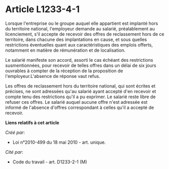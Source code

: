 # Article L1233-4-1

Lorsque l'entreprise ou le groupe auquel elle appartient est implanté hors du territoire national, l'employeur demande au
salarié, préalablement au licenciement, s'il accepte de recevoir des offres de reclassement hors de ce territoire, dans
chacune des implantations en cause, et sous quelles restrictions éventuelles quant aux caractéristiques des emplois offerts,
notamment en matière de rémunération et de localisation. 

Le salarié manifeste son accord, assorti le cas échéant des restrictions susmentionnées, pour recevoir de telles offres dans
un délai de six jours ouvrables à compter de la réception de la proposition de l'employeur.L'absence de réponse vaut refus. 

Les offres de reclassement hors du territoire national, qui sont écrites et précises, ne sont adressées qu'au salarié ayant
accepté d'en recevoir et compte tenu des restrictions qu'il a pu exprimer. Le salarié reste libre de refuser ces offres. Le
salarié auquel aucune offre n'est adressée est informé de l'absence d'offres correspondant à celles qu'il a accepté de
recevoir.

**Liens relatifs à cet article**

_Créé par_:

  - Loi n°2010-499 du 18 mai 2010 - art. unique.

_Cité par_:

  - Code du travail - art. D1233-2-1 (M)
